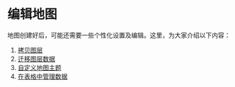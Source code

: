 # 编辑地图

地图创建好后，可能还需要一些个性化设置及编辑。这里，为大家介绍以下内容：
1. [拷贝图层](http://help.dituwuyou.com/copy-layer.html)
2. [迁移图层数据](http://help.dituwuyou.com/change-map.html)
3. [自定义地图主题](http://help.dituwuyou.com/personalized-map.html)
4. [在表格中管理数据](http://help.dituwuyou.com/layer-settings.html)


